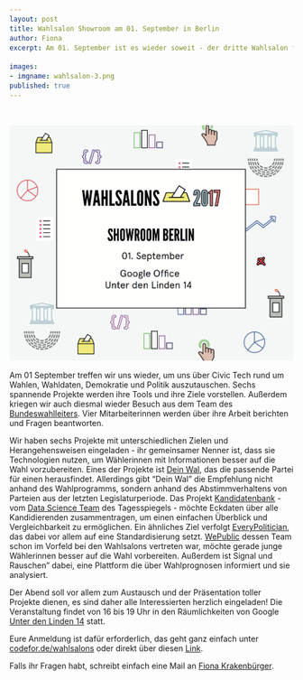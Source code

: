 ```yaml
---
layout: post
title: Wahlsalon Showroom am 01. September in Berlin
author: Fiona
excerpt: Am 01. September ist es wieder soweit - der dritte Wahlsalon findet statt und kehrt zurück nach Berlin. Eingeladen sind spannende Projekte und das Büro des Bundeswahlleiters

images:
- imgname: wahlsalon-3.png
published: true
---
```




<br>

![wahlsalon-3](/assets/blog/wahlsalon-3.png)


Am 01 September treffen wir uns wieder, um uns über Civic Tech rund um Wahlen, Wahldaten, Demokratie und Politik auszutauschen. Sechs spannende Projekte werden ihre Tools und ihre Ziele vorstellen. Außerdem kriegen wir auch diesmal wieder Besuch aus dem Team des <a href="https://www.bundeswahlleiter.de">Bundeswahlleiters</a>. Vier Mitarbeiterinnen werden über ihre Arbeit berichten und Fragen beantworten. 

Wir haben sechs Projekte mit unterschiedlichen Zielen und Herangehensweisen eingeladen - ihr gemeinsamer Nenner ist, dass sie Technologien nutzen, um Wählerinnen mit Informationen besser auf die Wahl vorzubereiten. 
Eines der Projekte ist <a href="https://deinwal.de">Dein Wal</a>, das die passende Partei für einen herausfindet. Allerdings gibt “Dein Wal” die Empfehlung nicht anhand des Wahlprogramms, sondern anhand des Abstimmverhaltens von Parteien aus der letzten Legislaturperiode. 
Das Projekt <a href="https://wahl.tagesspiegel.de/2017/kandidatenbank/">Kandidatenbank</a> - vom <a href="https://dsst.io">Data Science Team</a> des Tagesspiegels - möchte Eckdaten über alle Kandidierenden zusammentragen, um einen einfachen Überblick und Vergleichbarkeit zu ermöglichen. Ein ähnliches Ziel verfolgt <a href="http://everypolitician.org">EveryPolitician</a>, das dabei vor allem auf eine Standardisierung setzt.  <a href="wepublic.me">WePublic</a> dessen Team schon im Vorfeld bei den Wahlsalons vertreten war, möchte gerade junge Wählerinnen besser auf die Wahl vorbereiten. Außerdem ist <a href="https://signalundrauschen.de"></a>Signal und Rauschen” dabei, eine Plattform die über Wahlprognosen informiert und sie analysiert.

Der Abend soll vor allem zum Austausch und der Präsentation toller Projekte dienen, es sind daher alle Interessierten herzlich eingeladen! 
Die Veranstaltung findet von 16 bis 19 Uhr in den Räumlichkeiten von Google <a href="https://www.openstreetmap.org/node/437319332">Unter den Linden 14</a> statt. 

Eure Anmeldung ist dafür erforderlich, das geht ganz einfach unter <a href="https://codefor.de/wahlsalons">codefor.de/wahlsalons</a> oder direkt über diesen <a href="https://codefor.de/wahlsalons/3/">Link</a>.

Falls ihr Fragen habt, schreibt einfach eine Mail an <a href="mailto:fiona.krakenbuerger@okfn.de">Fiona Krakenbürger</a>. 
 

<br>

